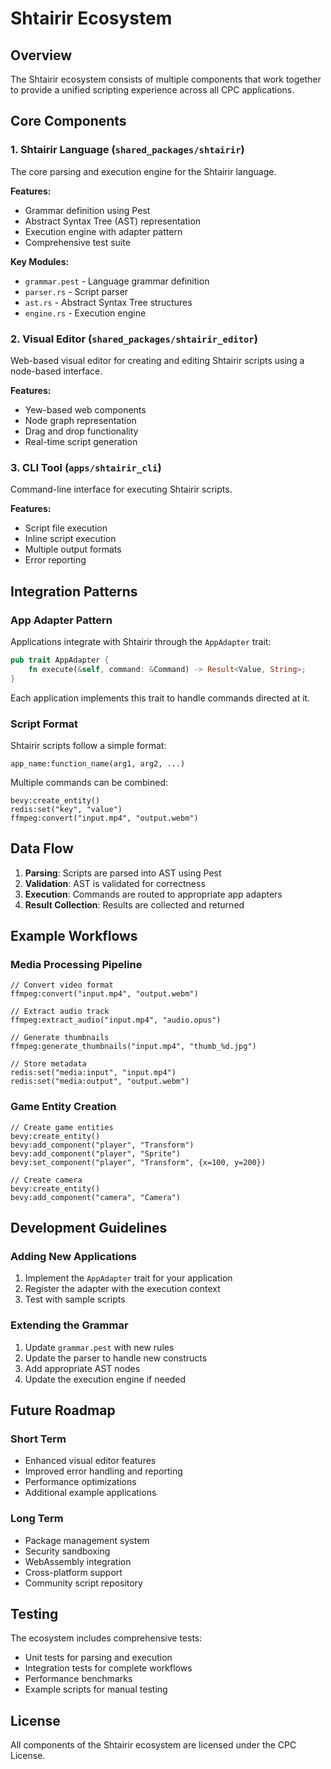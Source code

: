 # Shtairir Ecosystem

## Overview

The Shtairir ecosystem consists of multiple components that work together to provide a unified scripting experience across all CPC applications.

## Core Components

### 1. Shtairir Language (`shared_packages/shtairir`)

The core parsing and execution engine for the Shtairir language.

**Features:**
- Grammar definition using Pest
- Abstract Syntax Tree (AST) representation
- Execution engine with adapter pattern
- Comprehensive test suite

**Key Modules:**
- `grammar.pest` - Language grammar definition
- `parser.rs` - Script parser
- `ast.rs` - Abstract Syntax Tree structures
- `engine.rs` - Execution engine

### 2. Visual Editor (`shared_packages/shtairir_editor`)

Web-based visual editor for creating and editing Shtairir scripts using a node-based interface.

**Features:**
- Yew-based web components
- Node graph representation
- Drag and drop functionality
- Real-time script generation

### 3. CLI Tool (`apps/shtairir_cli`)

Command-line interface for executing Shtairir scripts.

**Features:**
- Script file execution
- Inline script execution
- Multiple output formats
- Error reporting

## Integration Patterns

### App Adapter Pattern

Applications integrate with Shtairir through the `AppAdapter` trait:

```rust
pub trait AppAdapter {
    fn execute(&self, command: &Command) -> Result<Value, String>;
}
```

Each application implements this trait to handle commands directed at it.

### Script Format

Shtairir scripts follow a simple format:
```
app_name:function_name(arg1, arg2, ...)
```

Multiple commands can be combined:
```
bevy:create_entity()
redis:set("key", "value")
ffmpeg:convert("input.mp4", "output.webm")
```

## Data Flow

1. **Parsing**: Scripts are parsed into AST using Pest
2. **Validation**: AST is validated for correctness
3. **Execution**: Commands are routed to appropriate app adapters
4. **Result Collection**: Results are collected and returned

## Example Workflows

### Media Processing Pipeline
```
// Convert video format
ffmpeg:convert("input.mp4", "output.webm")

// Extract audio track
ffmpeg:extract_audio("input.mp4", "audio.opus")

// Generate thumbnails
ffmpeg:generate_thumbnails("input.mp4", "thumb_%d.jpg")

// Store metadata
redis:set("media:input", "input.mp4")
redis:set("media:output", "output.webm")
```

### Game Entity Creation
```
// Create game entities
bevy:create_entity()
bevy:add_component("player", "Transform")
bevy:add_component("player", "Sprite")
bevy:set_component("player", "Transform", {x=100, y=200})

// Create camera
bevy:create_entity()
bevy:add_component("camera", "Camera")
```

## Development Guidelines

### Adding New Applications

1. Implement the `AppAdapter` trait for your application
2. Register the adapter with the execution context
3. Test with sample scripts

### Extending the Grammar

1. Update `grammar.pest` with new rules
2. Update the parser to handle new constructs
3. Add appropriate AST nodes
4. Update the execution engine if needed

## Future Roadmap

### Short Term
- Enhanced visual editor features
- Improved error handling and reporting
- Performance optimizations
- Additional example applications

### Long Term
- Package management system
- Security sandboxing
- WebAssembly integration
- Cross-platform support
- Community script repository

## Testing

The ecosystem includes comprehensive tests:
- Unit tests for parsing and execution
- Integration tests for complete workflows
- Performance benchmarks
- Example scripts for manual testing

## License

All components of the Shtairir ecosystem are licensed under the CPC License.